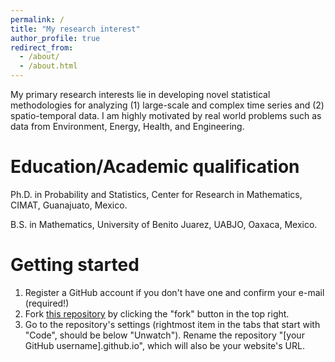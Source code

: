 ```yaml
---
permalink: /
title: "My research interest"
author_profile: true
redirect_from: 
  - /about/
  - /about.html
---
```


My primary research interests lie in developing novel statistical methodologies 
for analyzing (1) large-scale and complex time series and (2) spatio-temporal data. 
I am highly motivated by real world problems such as data from Environment, 
Energy, Health, and Engineering.

Education/Academic qualification
======
Ph.D. in Probability and Statistics, Center for Research in Mathematics, CIMAT, 
Guanajuato, Mexico.

B.S. in Mathematics, University of Benito Juarez, UABJO, Oaxaca, Mexico.

Getting started
======
1. Register a GitHub account if you don't have one and confirm your e-mail (required!)
1. Fork [this repository](https://github.com/academicpages/academicpages.github.io) by clicking the "fork" button in the top right. 
1. Go to the repository's settings (rightmost item in the tabs that start with "Code", should be below "Unwatch"). Rename the repository "[your GitHub username].github.io", which will also be your website's URL.

